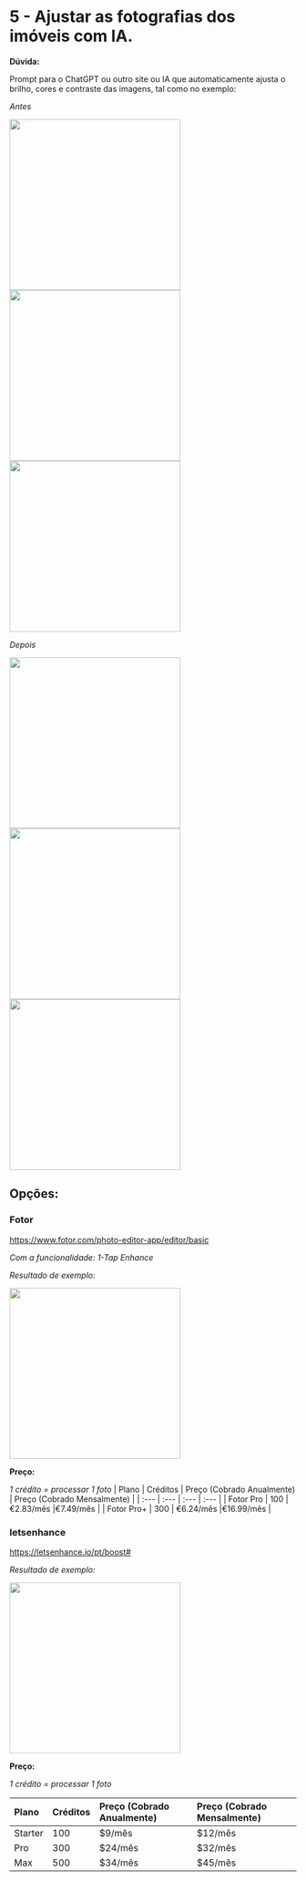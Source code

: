 # 5 - Ajustar as fotografias dos imóveis com IA.

**Dúvida:**


Prompt para o ChatGPT ou outro site ou IA que automaticamente ajusta o brilho, cores e contraste das imagens, tal como no exemplo:


*Antes*

<img src="/cliente-a_casa_das_casas/img/duvidas_5/DJI_20250326145221_0250_A.jpg" width="300"/>
<img src="/cliente-a_casa_das_casas/img/duvidas_5/IMG_4184 A.jpg" width="300"/>
<img src="/cliente-a_casa_das_casas/img/duvidas_5/IMG_4187 A.jpg" width="300"/>



*Depois*

<img src="/cliente-a_casa_das_casas/img/duvidas_5/DJI_20250326145221_0250_D.jpg" width="300"/>
<img src="/cliente-a_casa_das_casas/img/duvidas_5/IMG_4184 D.jpg" width="300"/>
<img src="/cliente-a_casa_das_casas/img/duvidas_5/IMG_4187 D.jpg" width="300"/>




## Opções:

### Fotor

https://www.fotor.com/photo-editor-app/editor/basic

*Com a funcionalidade: 1-Tap Enhance*


*Resultado de exemplo:*

<img src="/cliente-a_casa_das_casas/img/duvidas_5/fotor-DJI_2025.png" width="300"/>


**Preço:**

*1 crédito = processar 1 foto*
| Plano | Créditos | Preço (Cobrado Anualmente) | Preço (Cobrado Mensalmente) |
| :---       | :--- | :---         | :---       | 
| Fotor Pro  | 100  |  €2.83/mês  |€7.49/mês  |
| Fotor Pro+ | 300  |  €6.24/mês  |€16.99/mês |


### letsenhance

https://letsenhance.io/pt/boost#

*Resultado de exemplo:*

<img src="/cliente-a_casa_das_casas/img/duvidas_5/letsenhance-DJI_2025.jpg" width="300"/>


**Preço:**

*1 crédito = processar 1 foto*

| Plano | Créditos | Preço (Cobrado Anualmente) | Preço (Cobrado Mensalmente) |
| :---    | :--- | :---    | :---    |
| Starter | 100  | $9/mês  | $12/mês |
| Pro     | 300  | $24/mês | $32/mês |
| Max     | 500  | $34/mês | $45/mês |

